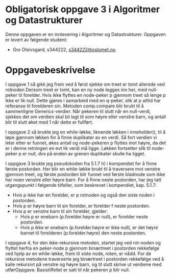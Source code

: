 # Obligatorisk oppgave 3 i Algoritmer og Datastrukturer

Denne oppgaven er en innlevering i Algoritmer og Datastrukturer. 
Oppgaven er levert av følgende student:
* Gro Oleivsgard, s344222, s344222@oslomet.no


# Oppgavebeskrivelse

I oppgave 1 så gikk jeg frem ved å først sjekke om treet er tomt allerede ved rotnoden
Dersom treet er tomt, kan en ny node legges inn her, med null-peker til forelder. Hvis ikke
flyttes en node-peker p gjennom treet så lenge p ikke er lik null. Dette gjøres
i samarbeid med en q-peker, slik at p alltid har referanse til forelderen sin. Metoden comp.compare
blir brukt til å sammenligne Generics-verdier. Når pekeren til slutt når en null-verdi, sjekkes
det om verdien skal bli lagt til som høyre eller venstre barn, og antall blir til slutt øket med 1
når dette er fullført.

I oppgave 2 så brukte jeg en while-løkke, liknende løkken i inneholder(), til å løpe gjennom løkken for å finne duplikater av en verdi. 
Så fort verdien vi leter etter er funnet, økes antall og node-pekeren p flyttes mot høyre, da det er i denne retningen
en evt lik verdi må ligge. Løkken fortsetter slik til node-peker p er null, dvs på enden av grenen duplikater
skulle ha ligget.

I oppgave 3 brukte jeg pseudokoden fra 5.1.7 h) i kompendiet for å finne første postorden. Her blir en while-løkke
brukt til å traversere mot venstre gjennom treet, og første postorden blir funnet ved første bladnode som ikke har
noen venstre eller høyre barn. For å finne neste postorden, har jeg tatt utgangspunkt i følgende tilfeller, som beskrevet 
i kompendiet, kap. 5.1.7:
- Hvis p ikke har en forelder, er p rotnoden og også den siste noden i postorden.
- Hvis p er høyre barn til sin forelder, er forelder f neste postorden.
- Hvis p er venstre barn til sin forelder, gjelder:
  - Hvis p er enebarn (p.forelder.høyre er null), er forelder neste postorden.
  - Hvis p ikke er enebarn (p.forelder.høyre er ikke null), er det høyre barnet til 
    forelderen (p.forelder.høyre) den neste postorden.

I oppgave 4, for den ikke-rekursive metoden, startet jeg ved rot-noden og flyttet herfra en peker-node p gjennom 
binærtreet i postorden rekkefølge ved hjelp av en while-løkke, frem til siste node, roten, er nådd. For de rekursive
metodene traverserte jeg binærtreet i postorden rekkefølge ved å kalle rekursivt på venstre og høyre barn, og til slutt
skrive ut verdiene med utførOppgave. Basistilfellet er satt til når pekeren p blir null.

